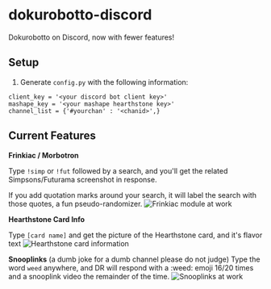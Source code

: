 # dokurobotto-discord
Dokurobotto on Discord, now with fewer features!

Setup
---
1. Generate `config.py` with the following information:

```
client_key = '<your discord bot client key>'
mashape_key = '<your mashape hearthstone key>'
channel_list = {'#yourchan' : '<chanid>',}
```

Current Features
---
**Frinkiac / Morbotron**

Type `!simp` or `!fut` followed by a search, and you'll get the related Simpsons/Futurama screenshot in response.

If you add quotation marks around your search, it will label the search with those quotes, a fun pseudo-randomizer.
![Frinkiac module at work](http://i.imgur.com/T59XGTR.png)

**Hearthstone Card Info**

Type `[card name]` and get the picture of the Hearthstone card, and it's flavor text
![Hearthstone card information](http://i.imgur.com/eonISVO.png)

**Snooplinks**
(a dumb joke for a dumb channel please do not judge)
Type the word `weed` anywhere, and DR will respond with a :weed: emoji 16/20 times and a snooplink video the remainder of the time.
![Snooplinks at work](http://i.imgur.com/lFtLc78.png)
